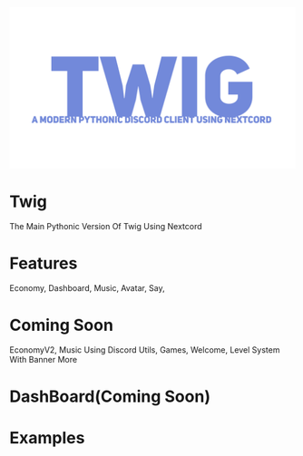 ![title](picture/BannerV2.png)
# Twig
The Main Pythonic Version Of Twig Using Nextcord
# Features
Economy,
Dashboard,
Music,
Avatar,
Say,

# Coming Soon
EconomyV2,
Music Using Discord Utils,
Games,
Welcome,
Level System With Banner
More

# DashBoard(Coming Soon)


# Examples
